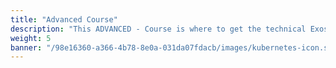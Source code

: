 ```yaml
---
title: "Advanced Course"
description: "This ADVANCED - Course is where to get the technical Exoscale knowledge. It will help you learn the core concepts, dive into networking components, configuration, and critical cloud topics."
weight: 5
banner: "/98e16360-a366-4b78-8e0a-031da07fdacb/images/kubernetes-icon.svg"
---
```

